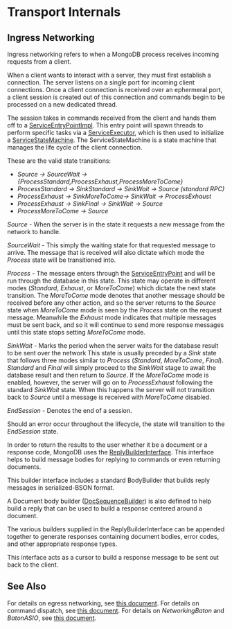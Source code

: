 # Transport Internals
## Ingress Networking

Ingress networking refers to when a MongoDB process receives incoming requests 
from a client.

When a client wants to interact with a server, they must first establish a 
connection. The server listens on a single port for incoming client connections. 
Once a client connection is received over an ephermeral port, a client session 
is created out of this connection and commands begin to be processed on a new 
dedicated thread.

The session takes in commands received from the client and hands them off to a 
[ServiceEntryPointImpl]. This entry point will spawn threads to perform specific 
tasks via a [ServiceExecutor], which is then used to initialize a 
[ServiceStateMachine]. The ServiceStateMachine is a state machine that manages 
the life cycle of the client connection.

These are the valid state transitions:
* *Source -> SourceWait -> {ProcessStandard,ProcessExhaust,ProcessMoreToCome}*
* *ProcessStandard -> SinkStandard -> SinkWait -> Source (standard RPC)*
* *ProcessExhaust -> SinkMoreToCome-> SinkWait -> ProcessExhaust*
* *ProcessExhaust -> SinkFinal -> SinkWait -> Source*
* *ProcessMoreToCome -> Source*

*Source* - When the server is in the state it requests a new message from the 
network to handle.

*SourceWait* - This simply the waiting state for that requested message to arrive. 
The message that is received will also dictate which mode the *Process* state will 
be transitioned into.

*Process* - The message enters through the [ServiceEntryPoint] and will be run 
through the database in this state. This state may operate in different modes 
(*Standard*, *Exhaust*, or *MoreToCome*) which dictate the next state transition. The 
*MoreToCome* mode denotes that another message should be received before any other 
action, and so the server returns to the *Source* state when *MoreToCome* mode is 
seen by the *Process* state on the request message. Meanwhile the *Exhaust* mode 
indicates that multiple messages must be sent back, and so it will continue to 
send more response messages until this state stops setting *MoreToCome* mode.

*SinkWait* - Marks the period when the server waits for the database result to be 
sent over the network This state is usually preceded by a *Sink* state that 
follows three modes similar to *Process* (*Standard*, *MoreToCome*, *Final*). *Standard* 
and *Final* will simply proceed to the *SinkWait* stage to await the database result 
and then return to *Source*. If the *MoreToCome* mode is enabled, however, the 
server will go on to *ProcessExhaust* following the standard *SinkWait* state. When 
this happens the server will not transition back to *Source* until a message is 
received with *MoreToCome* disabled.

*EndSession* - Denotes the end of a session.

Should an error occur throughout the lifecycle, the state will transition to the 
*EndSession* state.

In order to return the results to the user whether it be a document or a response 
code, MongoDB uses the [ReplyBuilderInterface]. This interface helps to build 
message bodies for replying to commands or even returning documents.

This builder interface includes a standard BodyBuilder that builds reply 
messages in serialized-BSON format.

A Document body builder ([DocSequenceBuilder]) is also defined to help build a 
reply that can be used to build a response centered around a document.

The various builders supplied in the ReplyBuilderInterface can be appended 
together to generate responses containing document bodies, error codes, and 
other appropriate response types.

This interface acts as a cursor to build a response message to be sent out back 
to the client.

## See Also
For details on egress networking, see [this document][egress_networking]. For 
details on command dispatch, see [this document][command_dispatch]. For details 
on *NetworkingBaton* and *BatonASIO*, see [this document][baton].

[ServiceExecutor]: service_executor.h
[ServiceStateMachine]: service_state_machine.h
[ServiceEntryPoint]: service_entry_point.h
[ServiceEntryPointImpl]: service_entry_point_impl.h
[ReplyBuilderInterface]: ../rpc/reply_builder_interface.h
[DocSequenceBuilder]: ../rpc/op_msg.h
[egress_networking]: ../../../docs/egress_networking.md
[command_dispatch]: ../../../docs/command_dispatch.md
[baton]: ../../../docs/baton.md
